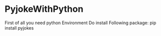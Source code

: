 # PyjokeWithPython



First of all you need python Environment 
Do install Following package:
        pip install pyjokes
        
